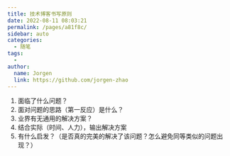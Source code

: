 ```yaml
---
title: 技术博客书写原则
date: 2022-08-11 08:03:21
permalink: /pages/a81f8c/
sidebar: auto
categories:
  - 随笔
tags:
  - 
author: 
  name: Jorgen
  link: https://github.com/jorgen-zhao
---
```

1. 面临了什么问题？
2. 面对问题的思路（第一反应）是什么？
3. 业界有无通用的解决方案？
4. 结合实际（时间、人力），输出解决方案
5. 有什么启发？（是否真的完美的解决了该问题？怎么避免同等类似的问题出现？）
